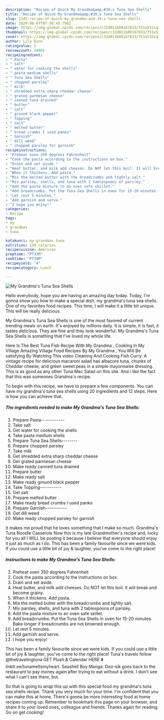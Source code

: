 ```yaml
---
description: "Recipe of Quick My Grandma&amp;#39;s Tuna Sea Shells"
title: "Recipe of Quick My Grandma&amp;#39;s Tuna Sea Shells"
slug: 1345-recipe-of-quick-my-grandma-and-39-s-tuna-sea-shells
date: 2020-08-07T07:36:45.798Z
image: https://img-global.cpcdn.com/recipes/c32d011b89167833/751x532cq70/my-grandmas-tuna-sea-shells-recipe-main-photo.jpg
thumbnail: https://img-global.cpcdn.com/recipes/c32d011b89167833/751x532cq70/my-grandmas-tuna-sea-shells-recipe-main-photo.jpg
cover: https://img-global.cpcdn.com/recipes/c32d011b89167833/751x532cq70/my-grandmas-tuna-sea-shells-recipe-main-photo.jpg
author: Lily Dunn
ratingvalue: 5
reviewcount: 24002
recipeingredient:
- " Pasta"
- " salt"
- " water for cooking the shells"
- " pasta medium shells"
- " Tuna Sea Shells"
- " chopped parsley"
- " milk"
- " shredded extra sharp cheddar cheese"
- " grated parmesan cheese"
- " canned tuna drained"
- " butter"
- " salt"
- " ground black pepper"
- " Topping"
- " salt"
- " melted butter"
- " bread crumbs I used panko"
- " Garnish"
- " dill weed"
- " chopped parsley for garnish"
recipeinstructions:
- "Preheat oven 350 degrees Fahrenheit"
- "Cook the pasta according to the instructions on box."
- "Drain and set aside."
- "Heat butter, and milk add cheeses. Do NOT let this boil. It will break and become grainy."
- "When it thickens. Add pasta."
- "Mix the melted butter with the breadcrumbs and lightly salt."
- "Mix parsley, shells, and tuna with 2 tablespoons of parsley."
- "Add the pasta mixture to an oven safe skillet."
- "Add breadcrumbs. Put the Tuna Sea Shells in oven for 15-20 minutes. Bake longer if breadcrumbs are not browned enough."
- "Let rest 5 minutes."
- "Add garnish and serve."
- "I hope you enjoy!"
categories:
- Recipe
tags:
- my
- grandmas
- tuna

katakunci: my grandmas tuna 
nutrition: 139 calories
recipecuisine: American
preptime: "PT33M"
cooktime: "PT39M"
recipeyield: "4"
recipecategory: Lunch

---
```



![My Grandma&#39;s Tuna Sea Shells](https://img-global.cpcdn.com/recipes/c32d011b89167833/751x532cq70/my-grandmas-tuna-sea-shells-recipe-main-photo.jpg)

Hello everybody, hope you are having an amazing day today. Today, I'm gonna show you how to make a special dish, my grandma&#39;s tuna sea shells. One of my favorites food recipes. This time, I will make it a little bit unique. This will be really delicious.

My Grandma&#39;s Tuna Sea Shells is one of the most favored of current trending meals on earth. It's enjoyed by millions daily. It is simple, it is fast, it tastes delicious. They are fine and they look wonderful. My Grandma&#39;s Tuna Sea Shells is something that I've loved my whole life.

Here Is The Best Tuna Fish Recipe With My Grandma , Cooking In My Village Amazing Village Food Recipes By My Grandma , You Will Be satisfying By Watching This video Cleaning And Cooking Fish Curry. A vintage recipe for delicious macaroni salad has albacore tuna, chunks of Cheddar cheese, and green sweet peas in a simple mayonnaise dressing. This is as good as any other Tuna Mac Salad on this site. And i like the fact that this was someones Grandma&#39;s recipe.


To begin with this recipe, we have to prepare a few components. You can have my grandma&#39;s tuna sea shells using 20 ingredients and 12 steps. Here is how you can achieve that.

<!--inarticleads1-->

##### The ingredients needed to make My Grandma&#39;s Tuna Sea Shells:

1. Prepare  Pasta------------
1. Take  salt
1. Get  water for cooking the shells
1. Take  pasta medium shells
1. Prepare  Tuna Sea Shells--------
1. Prepare  chopped parsley
1. Take  milk
1. Get  shredded extra sharp cheddar cheese
1. Get  grated parmesan cheese
1. Make ready  canned tuna drained
1. Prepare  butter
1. Make ready  salt
1. Make ready  ground black pepper
1. Take  Topping-----------
1. Get  salt
1. Prepare  melted butter
1. Make ready  bread crumbs I used panko
1. Prepare  Garnish-----------
1. Get  dill weed
1. Make ready  chopped parsley for garnish


It makes me proud that he loves something that I make so much. Grandma&#39;s Tuna Noodle Casserole Now this is my late Grandmother&#39;s recipe and, lucky for you all I WILL be posting it because I believe that everyone should enjoy it just as much as I do. This has been a family favourite since we were kids. If you could use a little bit of joy &amp; laughter, you&#39;ve come to the right place! 

<!--inarticleads2-->

##### Instructions to make My Grandma&#39;s Tuna Sea Shells:

1. Preheat oven 350 degrees Fahrenheit
1. Cook the pasta according to the instructions on box.
1. Drain and set aside.
1. Heat butter, and milk add cheeses. Do NOT let this boil. It will break and become grainy.
1. When it thickens. Add pasta.
1. Mix the melted butter with the breadcrumbs and lightly salt.
1. Mix parsley, shells, and tuna with 2 tablespoons of parsley.
1. Add the pasta mixture to an oven safe skillet.
1. Add breadcrumbs. Put the Tuna Sea Shells in oven for 15-20 minutes. Bake longer if breadcrumbs are not browned enough.
1. Let rest 5 minutes.
1. Add garnish and serve.
1. I hope you enjoy!


This has been a family favourite since we were kids. If you could use a little bit of joy &amp; laughter, you&#39;ve come to the right place! Tuna&#39;s travels follow @thetravelingtuna GET Plush &amp; Calendar HERE ⬇️ linktr.ee/tunameltsmyheart. Seashell Boy Manga: Doo-sik goes back to the restaurant to pay money again after trying to eat without a drink. I don&#39;t see what I can&#39;t see there, but. 

So that is going to wrap this up with this special food my grandma&#39;s tuna sea shells recipe. Thank you very much for your time. I'm confident that you can make this at home. There's gonna be more interesting food at home recipes coming up. Remember to bookmark this page on your browser, and share it to your loved ones, colleague and friends. Thanks again for reading. Go on get cooking!
